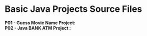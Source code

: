 # Basic Java Projects Source Files

<b>P01 - Guess Movie Name  Project: </b><br>
<b>P02 - Java BANK ATM Project :</b>
